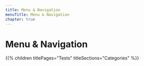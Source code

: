 ```yaml
---
title: Menu & Navigation
menuTitle: Menu & Navigation
chapter: true
---
```


# Menu & Navigation

{{% children titlePages="Tests" titleSections="Categories" %}}
